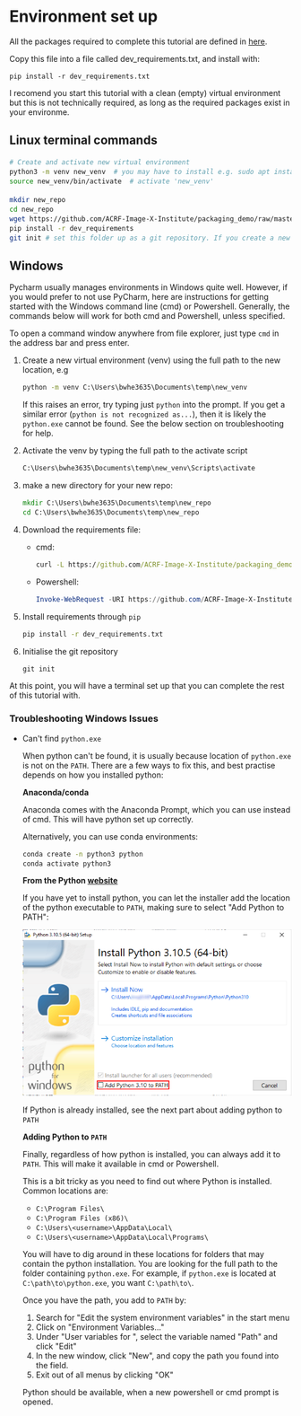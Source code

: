 # Environment set up

All the packages required to complete this tutorial are defined in [here](https://github.com/ACRF-Image-X-Institute/packaging_demo/raw/master/dev_requirements).

Copy this file into a file called dev_requirements.txt, and install with:

```
pip install -r dev_requirements.txt
```

I recomend you start this tutorial with a clean (empty) virtual environment but this is not technically required, as long as the required packages exist in your environme.

## Linux terminal commands

```bash
# Create and activate new virtual environment
python3 -m venv new_venv  # you may have to install e.g. sudo apt install python3.10-venv, follow the prompts
source new_venv/bin/activate  # activate 'new_venv'

mkdir new_repo
cd new_repo
wget https://github.com/ACRF-Image-X-Institute/packaging_demo/raw/master/dev_requirements dev_requirements.txt
pip install -r dev_requirements
git init # set this folder up as a git repository. If you create a new repo on github, it will tell you the commands needed to push this repository 
```

## Windows 

Pycharm usually manages environments in Windows quite well.
However, if you would prefer to not use PyCharm, here are instructions for getting started with the Windows command line (cmd) or Powershell.
Generally, the commands below will work for both cmd and Powershell, unless specified.

To open a command window anywhere from file explorer, just type ```cmd``` in the address bar and press enter.

1. Create a new virtual environment (venv) using the full path to the new location, e.g
    ```bat
    python -m venv C:\Users\bwhe3635\Documents\temp\new_venv
    ```
    If this raises an error, try typing just `python` into the prompt.
    If you get a similar error (`python is not recognized as...`), then it is likely the `python.exe` cannot be found.
    See the below section on troubleshooting for help.

2. Activate the venv by typing the full path to the activate script
    ```bat
    C:\Users\bwhe3635\Documents\temp\new_venv\Scripts\activate
    ```

3. make a new directory for your new repo:
    ```bat
    mkdir C:\Users\bwhe3635\Documents\temp\new_repo
    cd C:\Users\bwhe3635\Documents\temp\new_repo
    ```

4. Download the requirements file:
    * cmd:
        ```bat
        curl -L https://github.com/ACRF-Image-X-Institute/packaging_demo/raw/master/dev_requirements --output dev_requirements.txt
        ```
    * Powershell: 
        ```powershell
        Invoke-WebRequest -URI https://github.com/ACRF-Image-X-Institute/packaging_demo/raw/master/dev_requirements -OutFile dev_requirements.txt
        ```

5. Install requirements through `pip`
    ```bat
    pip install -r dev_requirements.txt
    ```

6. Initialise the git repository
    ```bat
    git init
    ```

At this point, you will have a terminal set up that you can complete the rest of this tutorial with. 

### Troubleshooting Windows Issues

* Can't find `python.exe`

    When python can't be found, it is usually because location of `python.exe` is not on the `PATH`.
    There are a few ways to fix this, and best practise depends on how you installed python:

    **Anaconda/conda**
    
    Anaconda comes with the Anaconda Prompt, which you can use instead of cmd.
    This will have python set up correctly.
    
    Alternatively, you can use conda environments:
    ```sh
    conda create -n python3 python
    conda activate python3
    ```

    **From the Python [website](https://www.python.org/)**

    If you have yet to install python, you can let the installer add the location of the python executable to `PATH`, making sure to select "Add Python to PATH":

    ![Adding python to `PATH` during installation](__resources/installing_python_windows.png)

    If Python is already installed, see the next part about adding python to `PATH`

    **Adding Python to `PATH`**

    Finally, regardless of how python is installed, you can always add it to `PATH`. This will make it available in cmd or Powershell.
    
    This is a bit tricky as you need to find out where Python is installed. Common locations are:
    
    * `C:\Program Files\`
    * `C:\Program Files (x86)\`
    * `C:\Users\<username>\AppData\Local\`
    * `C:\Users\<username>\AppData\Local\Programs\`
    
    You will have to dig around in these locations for folders that may contain the python installation. You are looking for the full path to the folder containing `python.exe`. For example, if `python.exe` is located at `C:\path\to\python.exe`, you want `C:\path\to\`.

    Once you have the path, you add to `PATH` by:
    1. Search for "Edit the system environment variables" in the start menu
    2. Click on "Environment Variables..."
    3. Under "User variables for <username>", select the variable named "Path" and click "Edit"
    4. In the new window, click "New", and copy the path you found into the field.
    5. Exit out of all menus by clicking "OK"
    
    Python should be available, when a new powershell or cmd prompt is opened.

